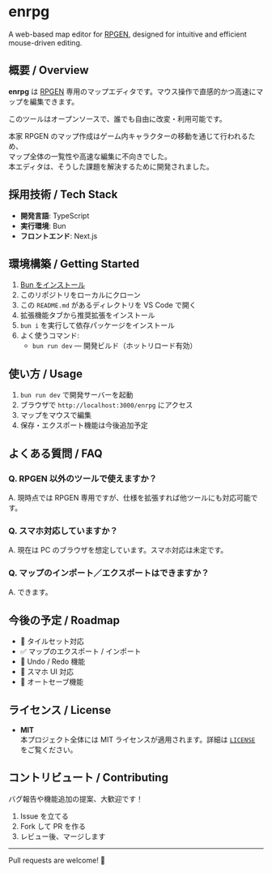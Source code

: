 # enrpg

A web-based map editor for [RPGEN](https://rpgen.org/dq/maps), designed for intuitive and efficient mouse-driven editing.

## 概要 / Overview

**enrpg** は [RPGEN](https://rpgen.org/dq/maps) 専用のマップエディタです。マウス操作で直感的かつ高速にマップを編集できます。

このツールはオープンソースで、誰でも自由に改変・利用可能です。

本家 RPGEN のマップ作成はゲーム内キャラクターの移動を通じて行われるため、  
マップ全体の一覧性や高速な編集に不向きでした。  
本エディタは、そうした課題を解決するために開発されました。

## 採用技術 / Tech Stack

- **開発言語**: TypeScript  
- **実行環境**: Bun  
- **フロントエンド**: Next.js

## 環境構築 / Getting Started

1. [Bun をインストール](https://bun.sh)
2. このリポジトリをローカルにクローン
3. この `README.md` があるディレクトリを VS Code で開く
4. 拡張機能タブから推奨拡張をインストール
5. `bun i` を実行して依存パッケージをインストール
6. よく使うコマンド:
   - `bun run dev` — 開発ビルド（ホットリロード有効）

## 使い方 / Usage

1. `bun run dev` で開発サーバーを起動
2. ブラウザで `http://localhost:3000/enrpg` にアクセス
3. マップをマウスで編集
4. 保存・エクスポート機能は今後追加予定

## よくある質問 / FAQ

### Q. RPGEN 以外のツールで使えますか？
A. 現時点では RPGEN 専用ですが、仕様を拡張すれば他ツールにも対応可能です。

### Q. スマホ対応していますか？
A. 現在は PC のブラウザを想定しています。スマホ対応は未定です。

### Q. マップのインポート／エクスポートはできますか？
A. できます。

## 今後の予定 / Roadmap

- 🚧 タイルセット対応
- ✅ マップのエクスポート / インポート
- 🚧 Undo / Redo 機能
- 🚧 スマホ UI 対応
- 🧪 オートセーブ機能

## ライセンス / License

- **MIT**  
  本プロジェクト全体には MIT ライセンスが適用されます。詳細は [`LICENSE`](./LICENSE) をご覧ください。

## コントリビュート / Contributing

バグ報告や機能追加の提案、大歓迎です！

1. Issue を立てる
2. Fork して PR を作る
3. レビュー後、マージします

---

Pull requests are welcome! 🎉
